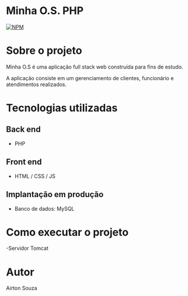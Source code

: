 # Minha O.S. PHP
[![NPM](https://img.shields.io/npm/l/react)](https://github.com/AirtonSouza10/Minha-O.S-PHP-/blob/master/LICENCE) 

# Sobre o projeto

Minha O.S é uma aplicação full stack web construída para fins de estudo.

A aplicação consiste em um gerenciamento de clientes, funcionário e atendimentos realizados.


# Tecnologias utilizadas
## Back end
- PHP
## Front end
- HTML / CSS / JS 
## Implantação em produção
- Banco de dados: MySQL
# Como executar o projeto
-Servidor Tomcat


# Autor

Airton Souza


